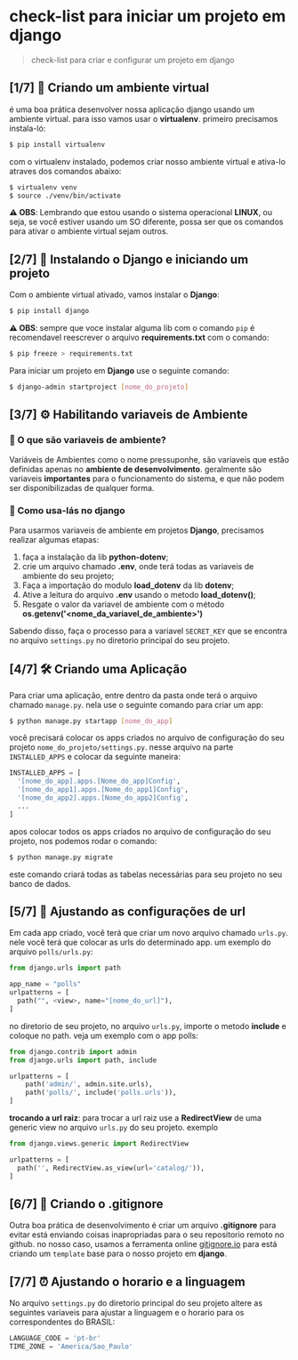 # check-list para iniciar um projeto em django

> check-list para criar e configurar um projeto em django

## [1/7] 🚀 Criando um ambiente virtual

é uma boa prática desenvolver nossa aplicação django usando um ambiente virtual. para isso vamos usar o **virtualenv**. primeiro precisamos instala-ló:

```bash
$ pip install virtualenv
```

com o virtualenv instalado, podemos criar nosso ambiente virtual e ativa-lo atraves dos comandos abaixo:

```bash
$ virtualenv venv
$ source ./venv/bin/activate
```

**⚠️ OBS**: Lembrando que estou usando o sistema operacional **LINUX**, ou seja, se você estiver usando um SO diferente, possa ser que os comandos para ativar o ambiente virtual sejam outros.

## [2/7] 🐍 Instalando o Django e iniciando um projeto

Com o ambiente virtual ativado, vamos instalar o **Django**:

```bash
$ pip install django
```

**⚠️ OBS**: sempre que voce instalar alguma lib com o comando `pip` é recomendavel reescrever o arquivo **requirements.txt** com o comando:

```bash
$ pip freeze > requirements.txt
```

Para iniciar um projeto em **Django** use o seguinte comando:
```bash
$ django-admin startproject [nome_do_projeto]
```

## [3/7] ⚙️ Habilitando variaveis de Ambiente 

### 🤔 O que são variaveis de ambiente?

Variáveis de Ambientes como o nome pressuponhe, são variaveis que estão definidas apenas no **ambiente de desenvolvimento**. geralmente são variaveis **importantes** para o funcionamento do sistema, e que não podem ser disponibilizadas de qualquer forma.

### 🔧 Como usa-lás no django

Para usarmos variaveis de ambiente em projetos **Django**, precisamos realizar algumas etapas:

1. faça a instalação da lib **python-dotenv**;
2. crie um arquivo chamado **.env**, onde terá todas as variaveis de ambiente do seu projeto;
3. Faça a importação do modulo **load_dotenv** da lib **dotenv**;
4. Ative a leitura do arquivo **.env** usando o metodo **load_dotenv()**;
5. Resgate o valor da variavel de ambiente com o método **os.getenv('<nome_da_variavel_de_ambiente>')**

Sabendo disso, faça o processo para a variavel `SECRET_KEY` que se encontra no arquivo `settings.py` no diretorio principal do seu projeto.

## [4/7] 🛠️ Criando uma Aplicação

Para criar uma aplicação, entre dentro da pasta onde terá o arquivo chamado `manage.py`. nela use o seguinte comando para criar um app:
```bash
$ python manage.py startapp [nome_do_app]
```

você precisará colocar os apps criados no arquivo de configuração do seu projeto `nome_do_projeto/settings.py`. nesse arquivo na parte `INSTALLED_APPS` e colocar da seguinte maneira:

```python
INSTALLED_APPS = [
  '[nome_do_app].apps.[Nome_do_app]Config',
  '[nome_do_app1].apps.[Nome_do_app1]Config',
  '[nome_do_app2].apps.[Nome_do_app2]Config',
  ...
]
```

apos colocar todos os apps criados no arquivo de configuração do seu projeto, nos podemos rodar o comando:

```bash
$ python manage.py migrate
```

este comando criará todas as tabelas necessárias para seu projeto no seu banco de dados.

## [5/7] 🔗 Ajustando as configurações de url

Em cada app criado, você terá que criar um novo arquivo chamado `urls.py`. nele você terá que colocar as urls do determinado app. um exemplo do arquivo `polls/urls.py`:

```python
from django.urls import path

app_name = "polls"
urlpatterns = [
  path("", <view>, name="[nome_do_url]"),
]
```

no diretorio de seu projeto, no arquivo `urls.py`, importe o metodo **include** e coloque no path. veja um exemplo com o app polls:

```python
from django.contrib import admin
from django.urls import path, include

urlpatterns = [
    path('admin/', admin.site.urls),
    path('polls/', include('polls.urls')),
]
```

**trocando a url raiz**: para trocar a url raiz use a **RedirectView** de uma generic view no arquivo `urls.py` do seu projeto. exemplo

```python 
from django.views.generic import RedirectView

urlpatterns = [
  path('', RedirectView.as_view(url='catalog/')),
]
```

## [6/7] 🚫 Criando o .gitignore

Outra boa prática de desenvolvimento é criar um arquivo **.gitignore** para evitar está enviando coisas inapropriadas para o seu repositorio remoto no github. no nosso caso, usamos a ferramenta online [gitignore.io](https://www.toptal.com/developers/gitignore) para está criando um `template` base para o nosso projeto em **django**.

## [7/7] ⏰ Ajustando o horario e a linguagem

No arquivo `settings.py` do diretorio principal do seu projeto altere as seguintes variaveis para ajustar a linguagem e o horario para os correspondentes do BRASIL:

```python
LANGUAGE_CODE = 'pt-br'
TIME_ZONE = 'America/Sao_Paulo'
```

